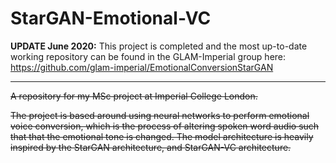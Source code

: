# StarGAN-Emotional-VC

**UPDATE June 2020:** This project is completed and the most up-to-date working repository can be found in the GLAM-Imperial group here: https://github.com/glam-imperial/EmotionalConversionStarGAN

---

~~A repository for my MSc project at Imperial College London.~~

~~The project is based around using neural networks to perform emotional voice conversion, which is the process of altering spoken word audio such that that the emotional tone is changed. The model architecture is heavily inspired by the StarGAN architecture, and StarGAN-VC architecture.~~

